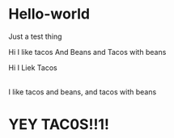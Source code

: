 # Hello-world
Just a test thing

Hi I like tacos And Beans and Tacos with beans


<html>
<head>Hi I Liek Tacos</head>
<Body>
<br>
<br>
<p>I like tacos and beans, and tacos with beans</p>
<h1> YEY TAC0S!!1!</h1>

</body>







</html>
